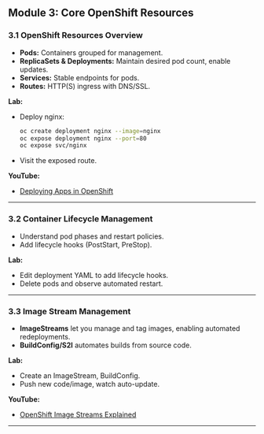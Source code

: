 ## Module 3: Core OpenShift Resources 

### 3.1 OpenShift Resources Overview

- **Pods:** Containers grouped for management.
- **ReplicaSets & Deployments:** Maintain desired pod count, enable updates.
- **Services:** Stable endpoints for pods.
- **Routes:** HTTP(S) ingress with DNS/SSL.

**Lab:**  
- Deploy nginx:  
  ```sh
  oc create deployment nginx --image=nginx
  oc expose deployment nginx --port=80
  oc expose svc/nginx
  ```
- Visit the exposed route.

**YouTube:**  
- [Deploying Apps in OpenShift](https://www.youtube.com/watch?v=drM-p5NH_90)

---

### 3.2 Container Lifecycle Management

- Understand pod phases and restart policies.
- Add lifecycle hooks (PostStart, PreStop).

**Lab:**  
- Edit deployment YAML to add lifecycle hooks.
- Delete pods and observe automated restart.

---

### 3.3 Image Stream Management

- **ImageStreams** let you manage and tag images, enabling automated redeployments.
- **BuildConfig/S2I** automates builds from source code.

**Lab:**  
- Create an ImageStream, BuildConfig.
- Push new code/image, watch auto-update.

**YouTube:**  
- [OpenShift Image Streams Explained](https://www.youtube.com/watch?v=jA-RH0jO-J8)

---

